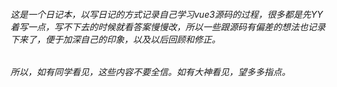 ###### 这是一个日记本，以写日记的方式记录自己学习vue3源码的过程，很多都是先YY着写一点，写不下去的时候就看答案慢慢改，所以一些跟源码有偏差的想法也记录下来了，便于加深自己的印象，以及以后回顾和修正。

###### 所以，如有同学看见，这些内容不要全信。如有大神看见，望多多指点。